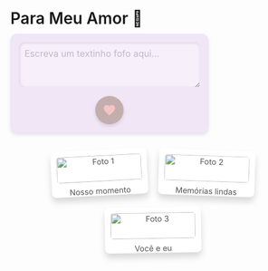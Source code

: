 <!DOCTYPE html>
<html lang="pt-BR">
<head>
  <meta charset="UTF-8" />
  <meta name="viewport" content="width=device-width, initial-scale=1" />
  <title>Site Fofo para Meu Namorado</title>
  <style>
    /* Cores em tons pasteis claros */
    :root {
      --cor-fundo: #f9f7f7;
      --cor-caixa: #f0e6f6;
      --cor-botao: #c4aead;
      --cor-coracao: #f4c4c4;
      --cor-texto: #6e6a70;
    }

    body {
      margin: 0;
      font-family: 'Segoe UI', Tahoma, Geneva, Verdana, sans-serif;
      background-color: var(--cor-fundo);
      color: var(--cor-texto);
      display: flex;
      flex-direction: column;
      align-items: center;
      padding: 20px;
    }

    h1 {
      margin-bottom: 10px;
      font-weight: 600;
    }

    .text-container {
      background-color: var(--cor-caixa);
      border-radius: 12px;
      padding: 15px;
      width: 320px;
      box-shadow: 0 4px 6px rgba(0,0,0,0.1);
      display: flex;
      flex-direction: column;
      align-items: center;
      margin-bottom: 30px;
    }

    textarea {
      width: 100%;
      min-height: 80px;
      border: none;
      border-radius: 10px;
      padding: 10px;
      font-size: 16px;
      resize: vertical;
      background-color: #f7f0fa;
      color: var(--cor-texto);
      box-shadow: inset 1px 1px 5px #d6cbe1;
      font-family: inherit;
      outline: none;
    }

    textarea::placeholder {
      color: #bfb7c8;
    }

    button {
      margin-top: 15px;
      background-color: var(--cor-botao);
      border: none;
      border-radius: 50%;
      width: 50px;
      height: 50px;
      cursor: pointer;
      display: flex;
      justify-content: center;
      align-items: center;
      box-shadow: 0 3px 6px rgba(0,0,0,0.12);
      transition: background-color 0.3s ease;
      position: relative;
    }

    button:hover {
      background-color: #d3b6be;
    }

    button:active {
      transform: scale(0.95);
    }

    /* Coração SVG */
    button svg {
      fill: var(--cor-coracao);
      width: 24px;
      height: 24px;
      transition: fill 0.3s ease;
    }

    button.liked svg {
      fill: #f08080;
    }

    /* Polaroid photos section */
    .polaroid-section {
      display: flex;
      gap: 20px;
      flex-wrap: wrap;
      justify-content: center;
      max-width: 700px;
    }

    .polaroid {
      background: white;
      padding: 10px 10px 25px 10px;
      box-shadow: 0 8px 12px rgba(0,0,0,0.15);
      border-radius: 8px;
      width: 150px;
      text-align: center;
      font-size: 14px;
      color: #555;
      font-family: 'Courier New', Courier, monospace;
      transform: rotate(-2deg);
      transition: transform 0.2s ease;
      position: relative;
    }

    .polaroid:hover {
      transform: rotate(0deg) scale(1.05);
      box-shadow: 0 12px 18px rgba(0,0,0,0.25);
      z-index: 10;
    }

    .polaroid img {
      width: 100%;
      border-radius: 5px;
      display: block;
      margin-bottom: 8px;
    }

  </style>
</head>
<body>
  <h1>Para Meu Amor 💖</h1>

  <div class="text-container">
    <textarea id="mensagem" placeholder="Escreva um textinho fofo aqui..."></textarea>
    <button id="btn-coracao" aria-label="Curtir">
      <svg viewBox="0 0 24 24" >
        <path d="M12 21.35l-1.45-1.32C5.4 15.36 2 12.28 2 8.5 2 5.42
        4.42 3 7.5 3c1.74 0 3.41 0.81 4.5 2.09
        C13.09 3.81 14.76 3 16.5 3
        19.58 3 22 5.42 22 8.5
        c0 3.78-3.4 6.86-8.55 11.54L12 21.35z"/>
      </svg>
    </button>
  </div>

  <section class="polaroid-section">
    <div class="polaroid" style="transform: rotate(-3deg);">
      <img src="https://images.unsplash.com/photo-1506744038136-46273834b3fb?auto=format&fit=crop&w=150&q=80" alt="Foto 1" />
      <div>Nosso momento</div>
    </div>
    <div class="polaroid" style="transform: rotate(2deg);">
      <img src="https://images.unsplash.com/photo-1494526585095-c41746248156?auto=format&fit=crop&w=150&q=80" alt="Foto 2" />
      <div>Memórias lindas</div>
    </div>
    <div class="polaroid" style="transform: rotate(-1deg);">
      <img src="https://images.unsplash.com/photo-1517841905240-472988babdf9?auto=format&fit=crop&w=150&q=80" alt="Foto 3" />
      <div>Você e eu</div>
    </div>
  </section>

  <script>
    const btn = document.getElementById('btn-coracao');
    btn.addEventListener('click', () => {
      btn.classList.toggle('liked');
    });
  </script>
</body>
</html>
